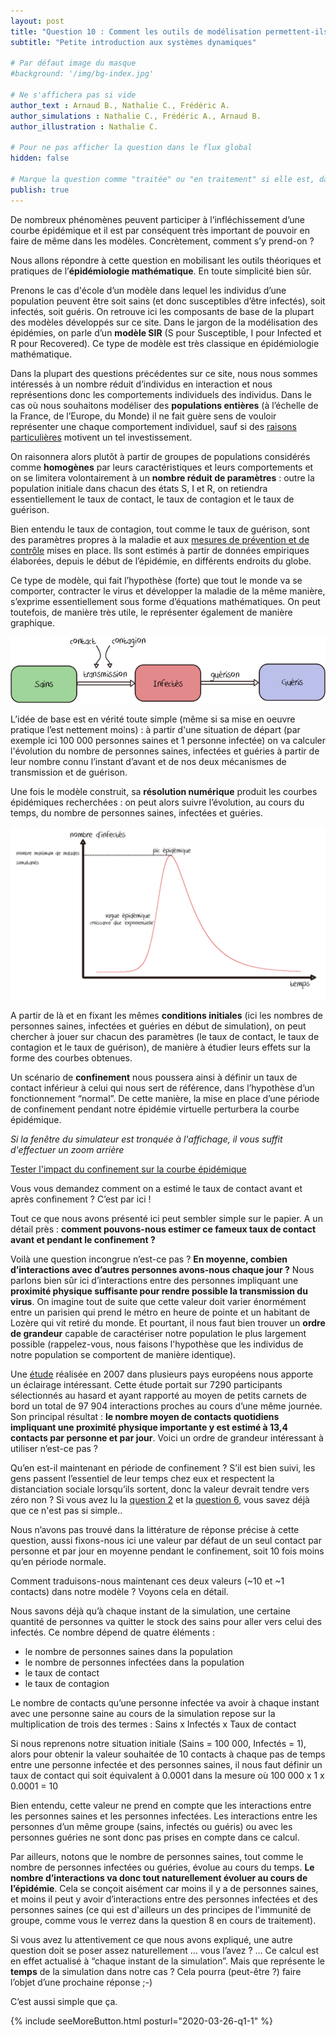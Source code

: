 ```yaml
---
layout: post
title: "Question 10 : Comment les outils de modélisation permettent-ils de prévoir les infléchissements de la courbe épidémique ?"
subtitle: "Petite introduction aux systèmes dynamiques"

# Par défaut image du masque
#background: '/img/bg-index.jpg'

# Ne s'affichera pas si vide
author_text : Arnaud B., Nathalie C., Frédéric A.
author_simulations : Nathalie C., Frédéric A., Arnaud B.
author_illustration : Nathalie C.

# Pour ne pas afficher la question dans le flux global
hidden: false

# Marque la question comme "traitée" ou "en traitement" si elle est, dans cette ordre, publiée ou non
publish: true
---
```

De nombreux phénomènes peuvent participer à l’infléchissement d’une courbe épidémique et il est par conséquent très important de pouvoir en faire de même dans les modèles. Concrètement, comment s’y prend-on ?

Nous allons répondre à cette question en mobilisant les outils théoriques et pratiques de l’**épidémiologie mathématique**. En toute simplicité bien sûr. 

Prenons le cas d'école d’un modèle dans lequel les individus d’une population peuvent être soit sains (et donc susceptibles d’être infectés), soit infectés, soit guéris. On retrouve ici les composants de base de la plupart des modèles développés sur ce site. Dans le jargon de la modélisation des épidémies, on parle d’un **modèle SIR** (S pour Susceptible, I pour Infected et R pour Recovered). Ce type de modèle est très classique en épidémiologie mathématique. 

Dans la plupart des questions précédentes sur ce site, nous nous sommes intéressés à un nombre réduit d’individus en interaction et nous représentions donc les comportements individuels des individus. Dans le cas où nous souhaitons modéliser des **populations entières** (à l’échelle de la France, de l’Europe, du Monde) il ne fait guère sens de vouloir représenter une chaque comportement individuel, sauf si des [raisons particulières](https://lejournal.cnrs.fr/articles/covid-19-comment-sont-concus-les-modeles-des-epidemies) motivent un tel investissement. 

On raisonnera alors plutôt à partir de groupes de populations considérés comme **homogènes** par leurs caractéristiques et leurs comportements et on se limitera volontairement à un **nombre réduit de paramètres** : outre la population initiale dans chacun des états S, I et R, on retiendra essentiellement le taux de contact, le taux de contagion et le taux de guérison.

Bien entendu le taux de contagion, tout comme le taux de guérison, sont des paramètres propres à la maladie et aux [mesures de prévention et de contrôle](https://websenti.u707.jussieu.fr/sentiweb/2063.pdf) mises en place. Ils sont estimés à partir de données empiriques élaborées, depuis le début de l’épidémie, en différents endroits du globe. 

Ce type de modèle, qui fait l’hypothèse (forte) que tout le monde va se comporter, contracter le virus et développer la maladie de la même manière, s’exprime essentiellement sous forme d’équations mathématiques. On peut toutefois, de manière très utile, le représenter également de manière graphique.

<img src="/img/posts/Q10-1.jpg" class="full-size">

L’idée de base est en vérité toute simple (même si sa mise en oeuvre pratique l’est nettement moins) : à partir d'une situation de départ (par exemple ici 100 000 personnes saines et 1 personne infectée) on va calculer l'évolution du nombre de personnes saines, infectées et guéries à partir de leur nombre connu l’instant d’avant et de nos deux mécanismes de transmission et de guérison.

Une fois le modèle construit, sa **résolution numérique** produit les courbes épidémiques recherchées : on peut alors suivre l’évolution, au cours du temps, du nombre de personnes saines, infectées et guéries.

<img src="/img/posts/Q10-2.jpg" class="full-size">

A partir de là et en fixant les mêmes **conditions initiales** (ici les nombres de personnes saines, infectées et guéries en début de simulation), on peut chercher à jouer sur chacun des paramètres (le taux de contact, le taux de contagion et le taux de guérison), de manière à étudier leurs effets sur la forme des courbes obtenues.

Un scénario de **confinement** nous poussera ainsi à définir un taux de contact inférieur à celui qui nous sert de référence, dans l’hypothèse d’un fonctionnement “normal”. De cette manière, la mise en place d’une période de confinement pendant notre épidémie virtuelle perturbera la courbe épidémique.

*Si la fenêtre du simulateur est tronquée à l'affichage, il vous suffit d'effectuer un zoom arrière*

<a href="#" class="btn btn-primary" 
onclick="loadIframeSimulator(10, this); return false;">Tester l'impact du confinement sur la courbe épidémique</a>
<div class="iframeContainer"></div>


Vous vous demandez comment on a estimé le taux de contact avant et après confinement ? 
C’est par ici !

Tout ce que nous avons présenté ici peut sembler simple sur le papier. A un détail près : **comment pouvons-nous estimer ce fameux taux de contact avant et pendant le confinement ?**

Voilà une question incongrue n’est-ce pas ? **En moyenne, combien d’interactions avec d’autres personnes avons-nous chaque jour ?** 
Nous parlons bien sûr ici d’interactions entre des personnes impliquant une **proximité physique suffisante pour rendre possible la transmission du virus**. 
On imagine tout de suite que cette valeur doit varier énormément entre un parisien qui prend le métro en heure de pointe et un habitant de Lozère qui vit retiré du monde. Et pourtant, il nous faut bien trouver un **ordre de grandeur** capable de caractériser notre population le plus largement possible (rappelez-vous, nous faisons l'hypothèse que les individus de notre population se comportent de manière identique).

Une [étude](https://journals.plos.org/plosmedicine/article?id=10.1371/journal.pmed.0050074) réalisée en 2007 dans plusieurs pays européens nous apporte un éclairage intéressant. Cette étude portait sur 7290 participants sélectionnés au hasard et ayant rapporté au moyen de petits carnets de bord un total de 97 904 interactions proches au cours d’une même journée. Son principal résultat : **le nombre moyen de contacts quotidiens impliquant une proximité physique importante y est estimé à 13,4 contacts par personne et par jour**. Voici un ordre de grandeur intéressant à utiliser n’est-ce pas ? 

Qu’en est-il maintenant en période de confinement ? S’il est bien suivi, les gens passent l’essentiel de leur temps chez eux et respectent la distanciation sociale lorsqu’ils sortent, donc la valeur devrait tendre vers zéro non ? Si vous avez lu la [question 2](https://covprehension.org/2020/03/24/q2.html) et la [question 6](https://covprehension.org/2020/03/30/q6.html), vous savez déjà que ce n'est pas si simple..

Nous n’avons pas trouvé dans la littérature de réponse précise à cette question, aussi fixons-nous ici une valeur par défaut de un seul contact par personne et par jour en moyenne pendant le confinement, soit 10 fois moins qu’en période normale.

Comment traduisons-nous maintenant ces deux valeurs (~10 et ~1 contacts) dans notre modèle ? Voyons cela en détail.

Nous savons déjà qu’à chaque instant de la simulation, une certaine quantité de personnes va quitter le stock des sains pour aller vers celui des infectés. Ce nombre dépend de quatre éléments : 
- le nombre de personnes saines dans la population
- le nombre de personnes infectées dans la population
- le taux de contact
- le taux de contagion

Le nombre de contacts qu’une personne infectée va avoir à chaque instant avec une personne saine au cours de la simulation repose sur la multiplication de trois des termes : Sains x Infectés x Taux de contact

Si nous reprenons notre situation initiale (Sains = 100 000, Infectés = 1), alors pour obtenir la valeur souhaitée de 10 contacts à chaque pas de temps entre une personne infectée et des personnes saines, il nous faut définir un taux de contact qui soit équivalent à 0.0001 dans la mesure où 100 000 x 1 x 0.0001 = 10

Bien entendu, cette valeur ne prend en compte que les interactions entre les personnes saines et les personnes infectées. Les interactions entre les personnes d’un même groupe (sains, infectés ou guéris) ou avec les personnes guéries ne sont donc pas prises en compte dans ce calcul. 

Par ailleurs, notons que le nombre de personnes saines, tout comme le nombre de personnes infectées ou guéries, évolue au cours du temps. **Le nombre d’interactions va donc tout naturellement évoluer au cours de l’épidémie**. Cela se conçoit aisément car moins il y a de personnes saines, et moins il peut y avoir d’interactions entre des personnes infectées et des personnes saines (ce qui est d'ailleurs un des principes de l'immunité de groupe, comme vous le verrez dans la question 8 en cours de traitement). 

Si vous avez lu attentivement ce que nous avons expliqué, une autre question doit se poser assez naturellement  … vous l’avez ? … 
Ce calcul est en effet actualisé à “chaque instant de la simulation”. Mais que représente le **temps** de la simulation dans notre cas ? 
Cela pourra (peut-être ?) faire l’objet d’une prochaine réponse ;-)  

C’est aussi simple que ça.


{% include seeMoreButton.html posturl="2020-03-26-q1-1" %}
